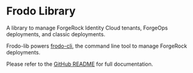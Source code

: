 <!-- README.md for NPM; the one for GitHub is .github/README.md. -->
# Frodo Library

A library to manage ForgeRock Identity Cloud tenants, ForgeOps deployments, and classic deployments.

Frodo-lib powers [frodo-cli](https://github.com/rockcarver/frodo-cli), the command line tool to manage ForgeRock deployments.

Please refer to the [GitHub README](https://github.com/rockcarver/frodo-lib#readme) for full documentation.
